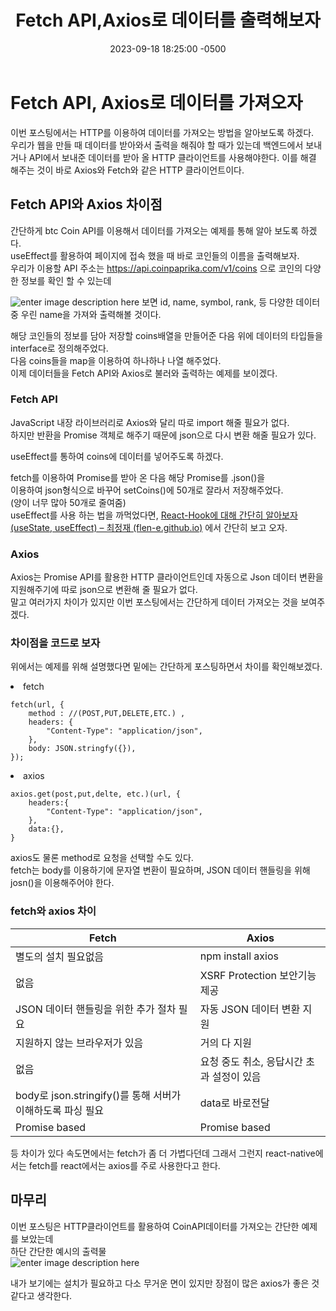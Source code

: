 ﻿---
layout: post
title:  "Fetch API,Axios로 데이터를 출력해보자"
date:   2023-09-18 18:25:00 -0500
tags: react typescript
---


# Fetch API, Axios로 데이터를 가져오자

이번 포스팅에서는 HTTP를 이용하여 데이터를 가져오는 방법을 알아보도록 하겠다.<br>
우리가 웹을 만들 때 데이터를 받아와서 출력을 해줘야 할 때가 있는데 백엔드에서 보내거나 API에서 보내준 데이터를 받아 올 HTTP 클라이언트를 사용해야한다. 이를 해결 해주는 것이 바로 Axios와 Fetch와 같은 HTTP 클라이언트이다.

## Fetch API와 Axios 차이점
간단하게 btc Coin API를 이용해서 데이터를 가져오는 예제를 통해 알아 보도록 하겠다.<br>
useEffect를 활용하여 페이지에 접속 했을 때 바로 코인들의 이름을 출력해보자.<br>
우리가 이용할 API 주소는 https://api.coinpaprika.com/v1/coins 으로 코인의 다양한 정보를 확인 할 수 있는데 <br>

![enter image description here](https://i.ibb.co/JKw1jN7/2023-09-18-165705.png)
보면 id, name, symbol, rank, 등 다양한 데이터중 우린 name을 가져와 출력해볼 것이다.

<script src="https://gist.github.com/Flen-E/421512fed49230c1e4766dfff44c121f.js"></script>
해당 코인들의 정보를 담아 저장할 coins배열을 만들어준 다음 위에 데이터의 타입들을 interface로 정의해주었다. <br>
다음 coins들을 map을 이용하여 하나하나 나열 해주었다.<br>
이제 데이터들을 Fetch API와 Axios로 불러와 출력하는 예제를 보이겠다.


### Fetch API
JavaScript 내장 라이브러리로 Axios와 달리 따로 import 해줄 필요가 없다.<br>
하지만 반환을 Promise 객체로 해주기 때문에 json으로 다시 변환 해줄 필요가 있다. 

useEffect를 통하여 coins에 데이터를 넣어주도록 하겠다.<br>

<script src="https://gist.github.com/Flen-E/8b2d1020f25dddf3ab14792f9560530b.js"></script>

fetch를 이용하여 Promise를 받아 온 다음 해당 Promise를 .json()을 <br>
이용하여 json형식으로 바꾸어 setCoins()에 50개로 잘라서 저장해주었다.<br>
(양이 너무 많아 50개로 줄여줌)<br>
useEffect를 사용 하는 법을 까먹었다면, 
[React-Hook에 대해 간단히 알아보자(useState, useEffect) – 최정재 (flen-e.github.io)](https://flen-e.github.io/React-Hook%EC%97%90-%EB%8C%80%ED%95%B4-%EA%B0%84%EB%8B%A8%ED%9E%88-%EC%95%8C%EC%95%84%EB%B3%B4%EC%9E%90(useState,-useEffect)/) 에서 간단히 보고 오자.

### Axios
Axios는 Promise API를 활용한 HTTP 클라이언트인데 자동으로 Json 데이터 변환을 지원해주기에 따로 json으로 변환해 줄 필요가 없다. <br>
말고 여러가지 차이가 있지만 이번 포스팅에서는 간단하게 데이터 가져오는 것을 보여주겠다.<br>

<script src="https://gist.github.com/Flen-E/16656a0f922ecacbdd8e236cb807f3ae.js"></script>

### 차이점을 코드로 보자
위에서는 예제를 위해 설명했다면 밑에는 간단하게 포스팅하면서 차이를 확인해보겠다.

<li>fetch</li>

```
fetch(url, {
	method : //(POST,PUT,DELETE,ETC.) ,
	headers: {
		"Content-Type": "application/json",
	},
	body: JSON.stringfy({}),
});
```

<li>axios</li>

```
axios.get(post,put,delte, etc.)(url, {
	headers:{
		"Content-Type": "application/json",
	},
	data:{},
}
```
axios도 물론 method로 요청을 선택할 수도 있다.<br>
fetch는 body를 이용하기에 문자열 변환이 필요하며, JSON 데이터 핸들링을 위해 josn()을 이용해주어야 한다.



### fetch와 axios 차이

|Fetch|Axios|
|---|---|
|별도의 설치 필요없음|npm install axios|
|없음|XSRF Protection 보안기능 제공|
|JSON 데이터 핸들링을 위한 추가 절차 필요|자동 JSON 데이터 변환 지원|
|지원하지 않는 브라우저가 있음|거의 다 지원|
|없음|요청 중도 취소, 응답시간 초과 설정이 있음|
|body로 json.stringify()를 통해 서버가 이해하도록 파싱 필요|data로 바로전달|
|Promise based|Promise based|

등 차이가 있다 속도면에서는 fetch가 좀 더 가볍다던데 그래서 그런지 react-native에서는 fetch를 react에서는 axios를 주로 사용한다고 한다.


 

## 마무리
이번 포스팅은 HTTP클라이언트를 활용하여 CoinAPI데이터를 가져오는 간단한 예제를 보았는데 <br>
하단 간단한 예시의 출력물<br>
![enter image description here](https://i.ibb.co/gdr2TSB/2023-09-18-182329.png)

내가 보기에는 설치가 필요하고 다소 무거운 면이 있지만 장점이 많은 axios가 좋은 것 같다고 생각한다.
